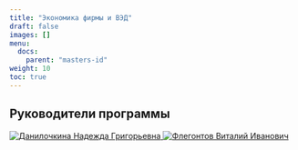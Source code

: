 ```yaml
---
title: "Экономика фирмы и ВЭД"
draft: false
images: []
menu:
  docs:
    parent: "masters-id"
weight: 10
toc: true
---
```


## Руководители программы

<a href="https://mgimo.ru/people/danilochkina/">
<img
    src="https://mgimo.ru/upload/iblock/e2a/danilochkina.jpg"
    alt="Данилочкина Надежда Григорьевна"
    title="Данилочкина Надежда Григорьевна"
    class="rounded-photo"
/>
</a>

<a href="https://mgimo.ru/people/flegontov/">
<img
    src="https://mgimo.ru/upload/iblock/03f/flegontov.jpg"
    alt="Флегонтов Виталий Иванович"
    title="Флегонтов Виталий Иванович"
    class="rounded-photo"
/>
</a>
